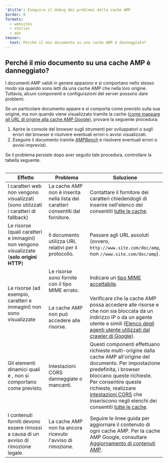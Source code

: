 ```yaml
---
'$title': Eseguire il debug dei problemi della cache AMP
$order: 8
formats:
  - websites
  - stories
  - ads
teaser:
  text: Perché il mio documento su una cache AMP è danneggiato?
---
```


<!--
This file is imported from https://github.com/ampproject/amphtml/blob/main/spec/amp-cache-debugging.md.
Please do not change this file.
If you have found a bug or an issue please
have a look and request a pull request there.
-->

## Perché il mio documento su una cache AMP è danneggiato? <a name="why-is-my-doc-broken-on-an-amp-cache"></a>

I documenti AMP validi in genere appaiono e si comportano nello stesso modo sia quando sono letti da una cache AMP che nella loro origine. Tuttavia, alcuni componenti e configurazioni del server possono dare problemi.

Se un particolare documento appare e si comporta come previsto sulla sua origine, ma non quando viene visualizzato tramite la cache ([come mappare gli URL di origine alla cache AMP Google](https://developers.google.com/amp/cache/overview#amp-cache-url-format)), provare la seguente procedura:

1. Aprire la console del browser sugli strumenti per sviluppatori o sugli errori del browser e risolvere eventuali errori o avvisi visualizzati.
2. Eseguire il documento tramite [AMPBench](https://ampbench.appspot.com/) e risolvere eventuali errori o avvisi imprevisti.

Se il problema persiste dopo aver seguito tale procedura, controllare la tabella seguente.

<table>
<table>
  <thead>
    <tr>
      <th width="30%">Effetto</th>
      <th width="30%">Problema</th>
      <th width="40%">Soluzione</th>
    </tr>
  </thead>
  <tbody>
    <tr>
      <td>I caratteri web non vengono visualizzati (sono utilizzati i caratteri di fallback)</td>
      <td>La cache AMP non è inserita nella lista dei caratteri consentiti dal fornitore.</td>
      <td>Contattare il fornitore dei caratteri chiedendogli di inserire nell'elenco dei consentiti <a href="amp-cors-requests.md#cors-security-in-amp">tutte le cache</a>.</td>
    </tr>
    <tr>
      <td>Le risorse (quali caratteri e immagini) non vengono visualizzate (<strong>solo origini HTTP</strong>)</td>
      <td>Il documento utilizza URL relativi per il protocollo.</td>
      <td>Passare agli URL assoluti (ovvero, <code>http://www.site.com/doc/amp</code>, non <code>//www.site.com/doc/amp</code>).</td>
    </tr>
    <tr>
      <td rowspan="2">Le risorse (ad esempio, caratteri e immagini) non sono visualizzate</td>
      <td>Le risorse sono fornite con il tipo MIME errato.</td>
      <td>Indicare un <a href="https://github.com/ampproject/amphtml/blob/main/spec/amp-cache-guidelines.md#guidelines-accepted-mime-types">tipo MIME accettabile</a>.</td>
    </tr>
    <tr>
      <td>La cache AMP non può accedere alle risorse.</td>
      <td>Verificare che la cache AMP possa accedere alle risorse e che non sia bloccata da un indirizzo IP o da un agente utente e simili (<a href="https://support.google.com/webmasters/answer/1061943?hl=en">Elenco degli agenti utente utilizzati dal crawler di Google</a>).</td>
    </tr>
    <tr>
      <td>Gli elementi dinamici quali <code><amp-form></amp-form></code> e <code><amp-list></amp-list></code>, non si comportano come previsto.</td>
      <td>Intestazioni CORS danneggiate o mancanti.</td>
      <td>Questi componenti effettuano richieste multi-origine dalla cache AMP all'origine del documento. Per impostazione predefinita, i browser bloccano queste richieste. Per consentire queste richieste, realizzare <a href="https://developer.mozilla.org/en-US/docs/Web/HTTP/Access_control_CORS">intestazioni CORS</a> che inseriscono negli elenchi dei consentiti <a href="amp-cors-requests.md">tutte le cache</a>.</td>
    </tr>
    <tr>
      <td>I contenuti forniti devono essere rimossi a causa di un avviso di rimozione legale.</td>
      <td>La cache AMP non ha ancora ricevuto l'avviso di rimozione.</td>
      <td>Seguire le linee guida per aggiornare il contenuto di ogni cache AMP. Per la cache AMP Google, consultare <a href="https://developers.google.com/amp/cache/update-cache">Aggiornamento di contenuti AMP</a>.</td>
    </tr>
</tbody>
</table>

</table>

